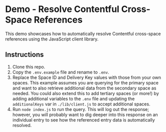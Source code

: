# Demo - Resolve Contentful Cross-Space References

This demo showcases how to automatically resolve Contentful cross-space references using the JavaScript client library.

## Instructions

1. Clone this repo.
2. Copy the `.env.example` file and rename to `.env`.
3. Replace the Space ID and Delivery Key values with those from your own spaces. This example assumes you are querying for the primary space and want to also retrieve additional data from the secondary space as needed. You could also extend this to add tertiary spaces (or more!) by adding additional variables to the `.env` file and updating the `additionalKeys` var in `./lib/client.js` to accept additional spaces.
4. Run `node index.js` to run the query. This will log out the response; however, you will probably want to dig deeper into this response on an individual entry to see how the referenced entry data is automatically resolved.
